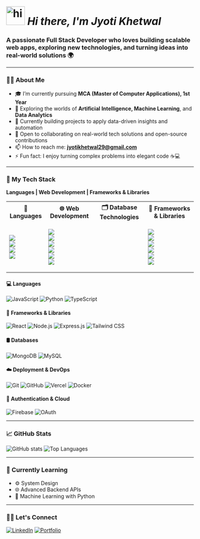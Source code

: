 <h1 align="left">
  <img src="https://camo.githubusercontent.com/d552948e7884c41fde2d32b9221d79f0df2076c7d824aaab954ca93f53d95884/68747470733a2f2f6d656469612e67697068792e636f6d2f6d656469612f6876524a434c467a6361737252346961377a2f67697068792e676966" alt="hi" width="50"/> <i>Hi there,
I'm Jyoti Khetwal</i> </h1>
<h3 align="left">A passionate Full Stack Developer who loves building scalable web apps, exploring new technologies, and turning ideas into real-world solutions 🌍</h3>


---

### 🧑‍💻 About Me
- 🎓 I’m currently pursuing **MCA (Master of Computer Applications), 1st Year**
- 🌱 Exploring the worlds of **Artificial Intelligence, Machine Learning**, and **Data Analytics**
- 🔭 Currently building projects to apply data-driven insights and automation
- 🤝 Open to collaborating on real-world tech solutions and open-source contributions
- 📫 How to reach me: **jyotikhetwal29@gmail.com**
- ⚡ Fun fact: I enjoy turning complex problems into elegant code ☕💻

---

### 🚀 My Tech Stack

<p align="left ">
  <b>Languages | Web Development | Frameworks & Libraries</b>
</p>

<p align="center">
  <table align="center">
    <tr>
      <th>🧠 Languages</th>
      <th>🌐 Web Development</th>
      <th>🗂️ Database Technologies </th>
      <th>🧰 Frameworks & Libraries</th>
    </tr>
    <tr>
      <td><p align="left">
         <img src="https://img.shields.io/badge/JavaScript-FFB13D?style=for-the-badge&logo=javascript&logoColor=white" /> <br>
         <img src="https://img.shields.io/badge/Python-28A745?style=for-the-badge&logo=python&logoColor=white"/> <br>
         <img src="https://img.shields.io/badge/C%2FC++-00599C?style=for-the-badge&logo=c&logoColor=white" /> <br>
         <img src="https://img.shields.io/badge/Java-007396?style=for-the-badge&logo=java&logoColor=white"/>
      </p>
      </td>
      <td> <p align="left">
           <img src="https://img.shields.io/badge/HTML-E34F26?style=for-the-badge&logo=html5&logoColor=white"/><br>
           <img src="https://img.shields.io/badge/CSS-1572B6?style=for-the-badge&logo=css3&logoColor=white"/> <br>
           <img src="https://img.shields.io/badge/Tailwind-38B2AC?style=for-the-badge&logo=tailwindcss&logoColor=white"/> <br>
           <img src="https://img.shields.io/badge/Node.js-339933?style=for-the-badge&logo=node.js&logoColor=white"/></br>
          <img src="https://img.shields.io/badge/TypeScript-007ACC?style=for-the-badge&logo=typescript&logoColor=white"><br>
          <img src="https://img.shields.io/badge/React-61DAFB?style=for-the-badge&logo=react&logoColor=white">
       </p>
      </td>
      <td><p>
         <img scr="https://img.shields.io/badge/SQL-4479A1?style=for-the-badge&logo=mysql&logoColor=white"/><br>
      </p>
      </td>
     <td> <p align="left"> 
         <img src="https://img.shields.io/badge/Framer%20Motion-0055FF?style=for-the-badge&logo=framer&logoColor=white"/><br>
         <img src="https://img.shields.io/badge/Locomotive%20Scroll-000000?style=for-the-badge&logoColor=white"/> <br>
         <img src="https://img.shields.io/badge/GSAP-88CE02?style=for-the-badge&logo=greensock&logoColor=white"/><br>
         <img src="https://img.shields.io/badge/Git-F05032?style=for-the-badge&logo=git&logoColor=white"/><br>
         <img src="https://img.shields.io/badge/GitHub-181717?style=for-the-badge&logo=github&logoColor=white"/><br>
         <img src="https://img.shields.io/badge/Canva-00C4CC?style=for-the-badge&logo=canva&logoColor=white"/>
     </p>  
     </td>
      </tr>
  </table>
</p>
  </table>
</p>





#### 💻 Languages
![JavaScript](https://img.shields.io/badge/-JavaScript-black?style=flat-square&logo=javascript)
![Python](https://img.shields.io/badge/-Python-black?style=flat-square&logo=python)
![TypeScript](https://img.shields.io/badge/-TypeScript-black?style=flat-square&logo=typescript)

#### 🧰 Frameworks & Libraries
![React](https://img.shields.io/badge/-React-black?style=flat-square&logo=react)
![Node.js](https://img.shields.io/badge/-Node.js-black?style=flat-square&logo=node.js)
![Express.js](https://img.shields.io/badge/-Express.js-black?style=flat-square&logo=express)
![Tailwind CSS](https://img.shields.io/badge/-TailwindCSS-black?style=flat-square&logo=tailwind-css)

#### 🛢️ Databases
![MongoDB](https://img.shields.io/badge/-MongoDB-black?style=flat-square&logo=mongodb)
![MySQL](https://img.shields.io/badge/-MySQL-black?style=flat-square&logo=mysql)

#### ☁️ Deployment & DevOps
![Git](https://img.shields.io/badge/-Git-black?style=flat-square&logo=git)
![GitHub](https://img.shields.io/badge/-GitHub-black?style=flat-square&logo=github)
![Vercel](https://img.shields.io/badge/-Vercel-black?style=flat-square&logo=vercel)
![Docker](https://img.shields.io/badge/-Docker-black?style=flat-square&logo=docker)

#### 🔐 Authentication & Cloud
![Firebase](https://img.shields.io/badge/-Firebase-black?style=flat-square&logo=firebase)
![OAuth](https://img.shields.io/badge/-OAuth-black?style=flat-square&logo=oauth)

---

### 📈 GitHub Stats

![GitHub stats](https://github-readme-stats.vercel.app/api?username=yourusername&show_icons=true&theme=radical)
![Top Languages](https://github-readme-stats.vercel.app/api/top-langs/?username=yourusername&layout=compact&theme=radical)

---

### 🧠 Currently Learning
- ⚙️ System Design
- 🌐 Advanced Backend APIs
- 🧠 Machine Learning with Python

---

### 🧑‍💼 Let's Connect

[![LinkedIn](https://img.shields.io/badge/-LinkedIn-blue?style=flat-square&logo=linkedin)](https://linkedin.com/in/yourprofile)
[![Portfolio](https://img.shields.io/badge/-Portfolio-black?style=flat-square&logo=google-chrome)](https://yourwebsite.com)


